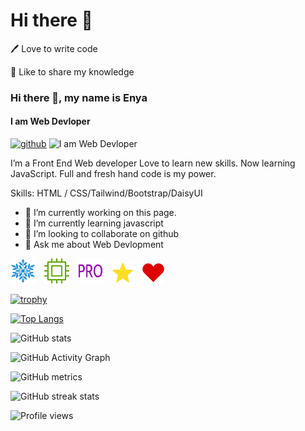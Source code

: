 # Hi there 👋

🖊️ Love to write code

🎤 Like to share my knowledge

### Hi there 👋, my name is Enya
#### I am Web Devloper
[<img src='https://cdn.jsdelivr.net/npm/simple-icons@3.0.1/icons/github.svg' alt='github' height='40'>](https://github.com/Enya-Aruna) 
![I am Web Devloper](https://arturssmirnovs.github.io/github-profile-readme-generator/images/banner.png)

I’m a Front End Web developer Love to learn new skills. Now learning JavaScript. Full and fresh hand code is my power.

Skills:  HTML / CSS/Tailwind/Bootstrap/DaisyUI

- 🔭 I’m currently working on this page. 
- 🌱 I’m currently learning javascript 
- 👯 I’m looking to collaborate on github 
- 💬 Ask me about Web Devlopment 


 

<a href='https://archiveprogram.github.com/'><img src='https://raw.githubusercontent.com/acervenky/animated-github-badges/master/assets/acbadge.gif' width='40' height='40'></a> <a href='https://docs.github.com/en/developers'><img src='https://raw.githubusercontent.com/acervenky/animated-github-badges/master/assets/devbadge.gif' width='40' height='40'></a> <a href='https://github.com/pricing'><img src='https://raw.githubusercontent.com/acervenky/animated-github-badges/master/assets/pro.gif' width='40' height='40'></a> <a href='https://stars.github.com/'><img src='https://raw.githubusercontent.com/acervenky/animated-github-badges/master/assets/starbadge.gif' width='35' height='35'></a> <a href='https://docs.github.com/en/github/supporting-the-open-source-community-with-github-sponsors'><img src='https://raw.githubusercontent.com/acervenky/animated-github-badges/master/assets/sponsorbadge.gif' width='35' height='35'></a> 

[![trophy](https://github-profile-trophy.vercel.app/?username=Enya-Aruna)](https://github.com/ryo-ma/github-profile-trophy)

[![Top Langs](https://github-readme-stats.vercel.app/api/top-langs/?username=Enya-Aruna)](https://github.com/anuraghazra/github-readme-stats)

![GitHub stats](https://github-readme-stats.vercel.app/api?username=Enya-Aruna&show_icons=true&count_private=true)  

![GitHub Activity Graph](https://activity-graph.herokuapp.com/graph?username=Enya-Aruna)  

![GitHub metrics](https://metrics.lecoq.io/Enya-Aruna)  

![GitHub streak stats](https://streak-stats.demolab.com/?user=Enya-Aruna)  

![Profile views](https://gpvc.arturio.dev/Enya-Aruna)  


